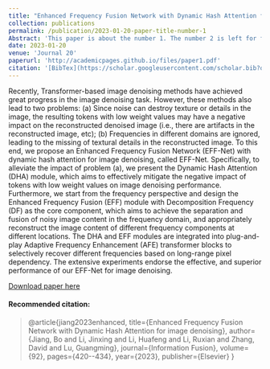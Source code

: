 ```yaml
---
title: "Enhanced Frequency Fusion Network with Dynamic Hash Attention for image denoising"
collection: publications
permalink: /publication/2023-01-20-paper-title-number-1
Abstract: 'This paper is about the number 1. The number 2 is left for future work.'
date: 2023-01-20
venue: 'Journal 20'
paperurl: 'http://academicpages.github.io/files/paper1.pdf'
citation: '[BibTex](https://scholar.googleusercontent.com/scholar.bib?q=info:6NO6usn7OZsJ:scholar.google.com/&output=citation&scisdr=Cm1gYYmYEIngixdEmGQ:AGlGAw8AAAAAZJpCgGSADqSbe0MbEq3fbAXrVfw&scisig=AGlGAw8AAAAAZJpCgAhExC48d0txQ97JYo7uJvM&scisf=4&ct=citation&cd=0&hl=zh-CN)'
---
```

Recently, Transformer-based image denoising methods have achieved great progress in the image denoising task. However, these methods also lead to two problems: (a) Since noise can destroy texture or details in the image, the resulting tokens with low weight values may have a negative impact on the reconstructed denoised image (i.e., there are artifacts in the reconstructed image, etc); (b) Frequencies in different domains are ignored, leading to the missing of textural details in the reconstructed image. To this end, we propose an Enhanced Frequency Fusion Network (EFF-Net) with dynamic hash attention for image denoising, called EFF-Net. Specifically, to alleviate the impact of problem (a), we present the Dynamic Hash Attention (DHA) module, which aims to effectively mitigate the negative impact of tokens with low weight values on image denoising performance. Furthermore, we start from the frequency perspective and design the Enhanced Frequency Fusion (EFF) module with Decomposition Frequency (DF) as the core component, which aims to achieve the separation and fusion of noisy image content in the frequency domain, and appropriately reconstruct the image content of different frequency components at different locations. The DHA and EFF modules are integrated into plug-and-play Adaptive Frequency Enhancement (AFE) transformer blocks to selectively recover different frequencies based on long-range pixel dependency. The extensive experiments endorse the effective, and superior performance of our EFF-Net for image denoising.

[Download paper here](http://academicpages.github.io/files/paper1.pdf)

#### Recommended citation: 
> @article{jiang2023enhanced,
>   title={Enhanced Frequency Fusion Network with Dynamic Hash Attention for image denoising},
>   author={Jiang, Bo and Li, Jinxing and Li, Huafeng and Li, Ruxian and Zhang, David and Lu, Guangming},
>   journal={Information Fusion},
>   volume={92},
>   pages={420--434},
>   year={2023},
>   publisher={Elsevier}
> }

